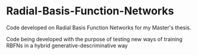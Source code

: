 # Radial-Basis-Function-Networks
Code developed on Radial Basis Function Networks for my Master's thesis.

Code being developed with the purpose of testing new ways of training RBFNs in a hybrid generative-descriminative way

